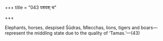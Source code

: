 +++
title = "043 पशवश् च"

+++



Elephants, horses, despised Śūdras, Mlecchas, lions, tigers and boars—represent the middling state due to the quality of ‘Tamas.’—(43)
